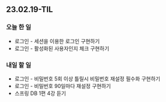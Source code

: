 ## 23.02.19-TIL

### 오늘 한 일
- 로그인 - 세션을 이용한 로그인 구현하기
- 로그인 - 활성화된 사용자인지 체크 구현하기

### 내일 할 일
- 로그인 - 비밀번호 5회 이상 틀릴시 비밀번호 재설정 필수화 구현하기
- 로그인 - 비밀번호 90일마다 재설정 구현하기
- 스프링 DB 1편 4강 듣기 
